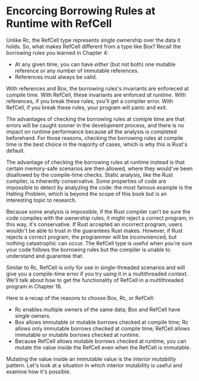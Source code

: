 # Encorcing Borrowing Rules at Runtime with RefCell<T>

Unlike Rc<T>, the RefCell<T> type represents single ownership over the data it holds. So, what
makes RefCell<T> different from a type like Box<T>? Recall the borrowing rules you learned in
Chapter 4:

* At any given time, you can have *either* (but not both) one mutable reference or any number of
immutable references.
* References must always be valid.

With references and Box<T>, the borrowing rules's invariants are enforeced at compile time. With
RefCell<T>, these invariants are enforced *at runtime*. With references, if you break these rules,
you'll get a compiler error. With RefCell<T>, if you break these rules, your program will panic and
exit.

The advantages of checking the borrowing rules at comiple time are that errors will be caught
sooner in the development process, and there is no impact on runtime performance because all the
analysis is completed beforehand. For those reasons, checking the borrowing rules at compile time
is the best choice in the majority of cases, which is why this is Rust's default.

The advantage of checking the borrowing rules at runtime instead is that certain memory-safe
scenarios are then allowed, where they would've been disallowed by the compile-time checks. Static
analysis, like the Rust compiler, is inherently conservative. Some properties of code are impossible
to detect by analyzing the code: the most famous example is the Halting Problem, which is beyond
the scope of this book but is an interesting topic to research.

Because some analysis is impossible, if the Rust compiler can't be sure the code compiles with the
ownership rules, it might reject a correct program; in this way, it's conservative. If Rust accepted an
incorrect program, users wouldn't be able to trust in the guarantees Rust makes. However, if Rust
rejects a correct program, the programmer will be inconvnienced, but nothing catastrophic can
occur. The RefCell<T> type is useful when you're sure your code follows the borrowing rules but
the compiler is unable to understand and guarantee that.

Similar to Rc<T>, RefCell<T> is only for use in single-threaded scenarios and will give you a
compile-time error if you try using it in a multithreaded context. We'll talk about how to get the
functionality of RefCell<T> in a multithreaded program in Chapter 16.

Here is a recap of the reasons to choose Box<T>, Rc<T>, or RefCell<T>:

* Rc<T> enables multiple owners of the same data; Box<T> and RefCell<T> have single owners.
* Box<T> allows immutable or mutable borrows checked at compile time; Rc<T> allows only immutable
borrows checked at compile time; RefCell<t> allows immutable or mutable borrows checked at runtime.
* Because RefCell<t> allows mutable borrows checked at runtime, you can mutate the value inside the
RefCell<T> even when the RefCell<t> is immutable.

Mutating the value inside an immutable value is the *interior mutability* pattern. Let's look at a
situation in which interior mutability is useful and examine how it's possible.
